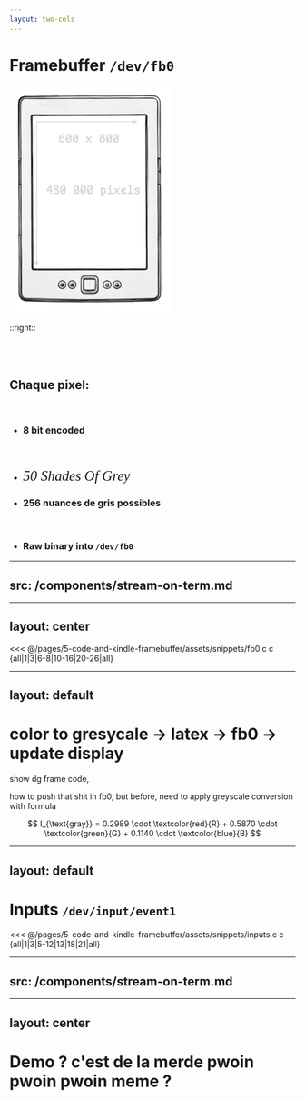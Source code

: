 ```yaml
---
layout: two-cols
---
```


# <span class="doom-gradient">Framebuffer</span> `/dev/fb0`

<img v-click height="300" src="/pages/5-code-and-kindle-framebuffer/assets/k4-resolution.png">


::right::
<br />
<br />
<br /><br />

<v-clicks>

## Chaque pixel:
<br />

- ### 8 bit encoded
<br />

- ### <span class="gidot-easter-egg" v-mark.strike-through="{ color: 'white', strokeWidth:1, iterations: 3, animationDuration: 4000, delay: 1500}" >50 Shades Of Grey</span>
- ### <span>256 nuances de gris possibles</span>

<eight-bit-color-details />

<br />

- ### Raw binary into `/dev/fb0`


</v-clicks>

<style>
@import url('https://fonts.googleapis.com/css2?family=GFS+Didot&display=swap');

img {
    height: 400px;
}

.gidot-easter-egg {
    font-size: 25px;
    font-family: "GFS Didot", serif;
    font-weight: 400;
    font-style: italic;
}
</style>


---
src: /components/stream-on-term.md
---
<!-- dd if=./imageraw of=/dev/fb0 bs=600 count=800  echo 1 > /proc/eink_fb/update_display -->


---
layout: center
---

<<< @/pages/5-code-and-kindle-framebuffer/assets/snippets/fb0.c c {all|1|3|6-8|10-16|20-26|all}

---
layout: default
---
# color to gresycale -> latex ->  fb0 -> update display

show dg frame code, 

how to push that shit in fb0, 
but before, 
need to apply greyscale conversion with formula

$$
I_{\text{gray}} = 0.2989 \cdot \textcolor{red}{R} + 0.5870 \cdot \textcolor{green}{G} + 0.1140 \cdot \textcolor{blue}{B}
$$

<style>
.katex {
font-size: 2rem
}
</style>

---
layout: default
---
# <span class="doom-gradient">Inputs</span> <code class='title-code'>/dev/input/event1</code>

<<< @/pages/5-code-and-kindle-framebuffer/assets/snippets/inputs.c c {all|1|3|5-12|13|18|21|all}

<style>
.title-code {
    font-size: 0.7em
}
</style>

---
src: /components/stream-on-term.md
---

---
layout: center
---
# Demo ? c'est de la merde pwoin pwoin pwoin meme ? 
